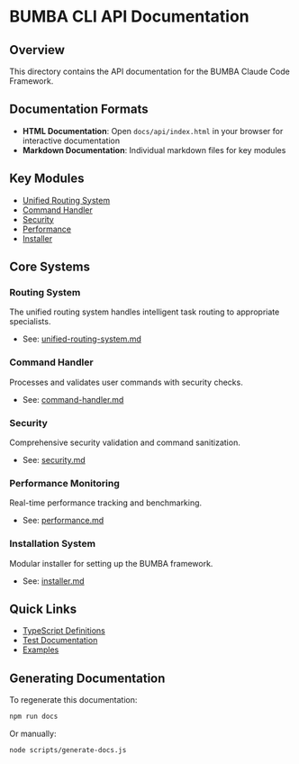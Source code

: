 # BUMBA CLI API Documentation

## Overview

This directory contains the API documentation for the BUMBA Claude Code Framework.

## Documentation Formats

- **HTML Documentation**: Open `docs/api/index.html` in your browser for interactive documentation
- **Markdown Documentation**: Individual markdown files for key modules

## Key Modules

- [Unified Routing System](unified-routing-system.md)
- [Command Handler](command-handler.md)
- [Security](security.md)
- [Performance](performance.md)
- [Installer](installer.md)

## Core Systems

### Routing System
The unified routing system handles intelligent task routing to appropriate specialists.
- See: [unified-routing-system.md](unified-routing-system.md)

### Command Handler
Processes and validates user commands with security checks.
- See: [command-handler.md](command-handler.md)

### Security
Comprehensive security validation and command sanitization.
- See: [security.md](security.md)

### Performance Monitoring
Real-time performance tracking and benchmarking.
- See: [performance.md](performance.md)

### Installation System
Modular installer for setting up the BUMBA framework.
- See: [installer.md](installer.md)

## Quick Links

- [TypeScript Definitions](../../src/types/)
- [Test Documentation](../../tests/)
- [Examples](../../examples/)

## Generating Documentation

To regenerate this documentation:

```bash
npm run docs
```

Or manually:

```bash
node scripts/generate-docs.js
```
